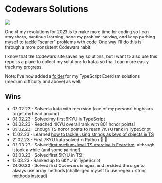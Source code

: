 # Codewars Solutions

![](https://www.codewars.com/users/lizkaufman/badges/large)

One of my resolutions for 2023 is to make more time for coding so I can stay sharp, continue learning, hone my problem-solving, and keep pushing myself to tackle "scarier" problems with code. One way I'll do this is through a more consistent Codewars habit.

I know that the Codewars site saves my solutions, but I want to also use this repo as a place to collect my solutions to katas so that I can more easily track my progress.

Note: I've now added a [folder](TS/Exercism/) for my TypeScript Exercism solutions (medium difficulty and above) as well.

## Wins

- 03.02.23 - Solved a kata with recursion (one of my personal bugbears to get my head around)
- 08.02.23 - Solved my first 6KYU in TypeScript
- 08.02.23 - Reached 4KYU overall rank with 801 honor points!
- 09.02.23 - Enough TS honor points to reach 7KYU rank in TypeScript
- 15.02.23 - Learned [how to tackle using strings as keys of objects in TS](https://stackoverflow.com/questions/57086672/element-implicitly-has-an-any-type-because-expression-of-type-string-cant-b)
- 21.02.23 - First 7KYU kata solved in Python 🐍 🥳
- 02.03.23 - Solved [first medium-level TS exercise in Exercism](TS/Exercism/01.03.23_grade-school.ts), although it took a while (and some pairing!).
- 02.03.23 - Solved first 5KYU in TS!!
- 13.03.23 - Ranked up to 6KYU in TypeScript
- 24.06.23 - Solved first Codewars in ages, and resisted the urge to always use array methods (challenged myself to use regex + string methods instead)
